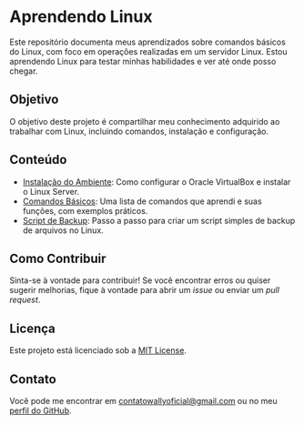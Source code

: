 # Aprendendo Linux

Este repositório documenta meus aprendizados sobre comandos básicos do Linux, com foco em operações realizadas em um servidor Linux. Estou aprendendo Linux para testar minhas habilidades e ver até onde posso chegar.

## Objetivo

O objetivo deste projeto é compartilhar meu conhecimento adquirido ao trabalhar com Linux, incluindo comandos, instalação e configuração.

## Conteúdo

- [Instalação do Ambiente](INSTALACAO.md): Como configurar o Oracle VirtualBox e instalar o Linux Server.
- [Comandos Básicos](COMANDOS.md): Uma lista de comandos que aprendi e suas funções, com exemplos práticos.
- [Script de Backup](BACKUP.md): Passo a passo para criar um script simples de backup de arquivos no Linux.

## Como Contribuir

Sinta-se à vontade para contribuir! Se você encontrar erros ou quiser sugerir melhorias, fique à vontade para abrir um *issue* ou enviar um *pull request*.

## Licença

Este projeto está licenciado sob a [MIT License](LICENSE).

## Contato

Você pode me encontrar em [contatowallyoficial@gmail.com](mailto:contatowallyoficial@gmail.com) ou no meu [perfil do GitHub](https://github.com/wallyharris).
